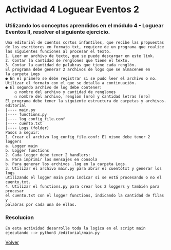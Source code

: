 # Actividad 4 Loguear Eventos 2

### Utilizando los conceptos aprendidos en el módulo 4 - Loguear Eventos II, resolver el siguiente ejercicio.

    Una editorial de cuentos cortos infantiles, que recibe las propuestas
    de los escritores en formato txt, requiere de un programa que realice
    las siguientes funciones al procesar el texto.
    1. Leer un archivo de texto, que se puede descargar en este link.
    2. Contar la cantidad de renglones que tiene el texto.
    3. Contar la cantidad de palabras que tiene cada renglón.
    El programa debe generar 2 archivos de logs que se almacenen en
    la carpeta Logs
    ● En el primero se debe registrar si se pudo leer el archivo o no.
    Utilizar el formato con el que se detalla a continuación.
    ● El segundo archivo de log debe contener:
        ○ nombre del archivo y cantidad de renglones
        ○ nombre del archivo, renglón [nro] y cantidad letras [nro]
    El programa debe tener la siguiente estructura de carpetas y archivos.
    editorial
    |---- main.py
    |---- functions.py
    |---- log_config_file.conf
    |---- cuento.txt
    |---- Logs (folder)
    Pasos a seguir:
    1. Crear el archivo log_config_file.conf: El mismo debe tener 2 loggers
    a. Logger main
    b. Logger functions
    2. Cada logger debe tener 2 handlers:
    a. Para imprimir los mensajes en consola
    b. Para generar los archivos .log en la carpeta Logs.
    3. Utilizar el archivo main.py para abrir el cuentotxt y generar los logs
    utilizando el logger main para indicar si se está procesando o no el
    cuento.txt.
    4. Utilizar el functions.py para crear los 2 loggers y también para procesar
    el cuento.txt con el logger functions, indicando la cantidad de filas y
    palabras por cada una de ellas.

### Resolucíon
`En esta actividad desarrolle toda la logica en el script main ejecutando --> python3 /editorial/main.py`

[Volver](../README.md)